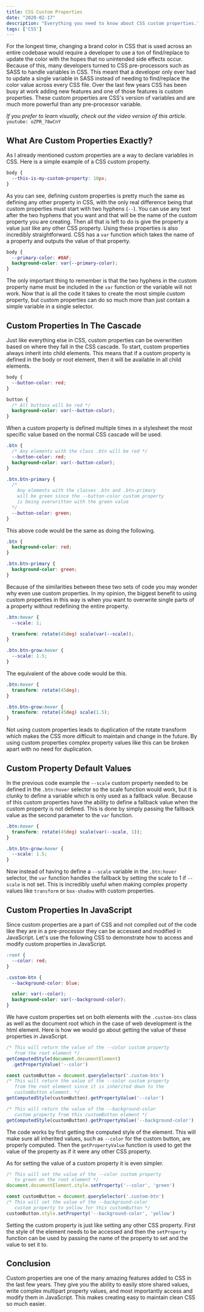 ```yaml
---
title: CSS Custom Properties
date: "2020-02-17"
description: "Everything you need to know about CSS custom properties."
tags: ['CSS']
---
```


For the longest time, changing a brand color in CSS that is used across an entire codebase would require a developer to use a ton of find/replace to update the color with the hopes that no unintended side effects occur. Because of this, many developers turned to CSS pre-processors such as SASS to handle variables in CSS. This meant that a developer only ever had to update a single variable in SASS instead of needing to find/replace the color value across every CSS file. Over the last few years CSS has been busy at work adding new features and one of those features is custom properties. These custom properties are CSS's version of variables and are much more powerful than any pre-processor variable.

*If you prefer to learn visually, check out the video version of this article.*
`youtube: oZPR_78wCnY`

## What Are Custom Properties Exactly?

As I already mentioned custom properties are a way to declare variables in CSS. Here is a simple example of a CSS custom property.
```css
body {
  --this-is-my-custom-property: 10px;
}
```
As you can see, defining custom properties is pretty much the same as defining any other property in CSS, with the only real difference being that custom properties must start with two hyphens (`--`). You can use any text after the two hyphens that you want and that will be the name of the custom property you are creating. Then all that is left to do is give the property a value just like any other CSS property. Using these properties is also incredibly straightforward. CSS has a `var` function which takes the name of a property and outputs the value of that property.
```css
body {
  --primary-color: #0AF;
  background-color: var(--primary-color);
}
```
The only important thing to remember is that the two hyphens in the custom property name must be included in the `var` function or the variable will not work. Now that is all the code it takes to create the most simple custom property, but custom properties can do so much more than just contain a simple variable in a single selector.

## Custom Properties In The Cascade

Just like everything else in CSS, custom properties can be overwritten based on where they fall in the CSS cascade. To start, custom properties always inherit into child elements. This means that if a custom property is defined in the body or root element, then it will be available in all child elements.
```css
body {
  --button-color: red;
}

button {
  /* All buttons will be red */
  background-color: var(--button-color);
}
```
When a custom property is defined multiple times in a stylesheet the most specific value based on the normal CSS cascade will be used.
```css
.btn {
  /* Any elements with the class .btn will be red */
  --button-color: red;
  background-color: var(--button-color);
}

.btn.btn-primary {
  /*
    Any elements with the classes .btn and .btn-primary
    will be green since the --button-color custom property
    is being overwritten with the green value
  */
  --button-color: green;
}
```
This above code would be the same as doing the following.
```css
.btn {
  background-color: red;
}

.btn.btn-primary {
  background-color: green;
}
```
Because of the similarities between these two sets of code you may wonder why even use custom properties. In my opinion, the biggest benefit to using custom properties in this way is when you want to overwrite single parts of a property without redefining the entire property.
```css
.btn:hover {
  --scale: 1;

  transform: rotate(45deg) scale(var(--scale));
}

.btn.btn-grow:hover {
  --scale: 1.5;
}
```
The equivalent of the above code would be this.
```css
.btn:hover {
  transform: rotate(45deg);
}

.btn.btn-grow:hover {
  transform: rotate(45deg) scale(1.5);
}
```
Not using custom properties leads to duplication of the rotate transform which makes the CSS more difficult to maintain and change in the future. By using custom properties complex property values like this can be broken apart with no need for duplication.

## Custom Property Default Values

In the previous code example the `--scale` custom property needed to be defined in the `.btn:hover` selector so the scale function would work, but it is clunky to define a variable which is only used as a fallback value. Because of this custom properties have the ability to define a fallback value when the custom property is not defined. This is done by simply passing the fallback value as the second parameter to the `var` function.
```css
.btn:hover {
  transform: rotate(45deg) scale(var(--scale, 1));
}

.btn.btn-grow:hover {
  --scale: 1.5;
}
```
Now instead of having to define a `--scale` variable in the `.btn:hover` selector, the `var` function handles the fallback by setting the scale to 1 if `--scale` is not set. This is incredibly useful when making complex property values like `transform` or `box-shadow` with custom properties.

## Custom Properties In JavaScript

Since custom properties are a part of CSS and not compiled out of the code like they are in a pre-processor they can be accessed and modified in JavaScript. Let's use the following CSS to demonstrate how to access and modify custom properties in JavaScript.
```css
:root {
  --color: red;
}

.custom-btn {
  --background-color: blue;

  color: var(--color);
  background-color: var(--background-color);
}
```
We have custom properties set on both elements with the `.custom-btn` class as well as the document root which in the case of web development is the html element. Here is how we would go about getting the value of these properties in JavaScript.
```js
/* This will return the value of the --color custom property
   from the root element */
getComputedStyle(document.documentElement)
  .getPropertyValue('--color')

const customButton = document.querySelector('.custom-btn')
/* This will return the value of the --color custom property
   from the root element since it is inherited down to the
   customButton element. */
getComputedStyle(customButton).getPropertyValue('--color')

/* This will return the value of the --background-color
   custom property from this customButton element */
getComputedStyle(customButton).getPropertyValue('--background-color')
```
The code works by first getting the computed style of the element. This will make sure all inherited values, such as `--color` for the custom button, are properly computed. Then the `getPropertyValue` function is used to get the value of the property as if it were any other CSS property.

As for setting the value of a custom property it is even simpler.
```js
/* This will set the value of the --color custom property
   to green on the root element */
document.documentElement.style.setProperty('--color', 'green')

const customButton = document.querySelector('.custom-btn')
/* This will set the value of the --background-color
   custom property to yellow for this customButton */
customButton.style.setProperty('--background-color', 'yellow')
```
Setting the custom property is just like setting any other CSS property. First the style of the element needs to be accessed and then the `setProperty` function can be used by passing the name of the property to set and the value to set it to.

## Conclusion

Custom properties are one of the many amazing features added to CSS in the last few years. They give you the ability to easily store shared values, write complex multipart property values, and most importantly access and modify them in JavaScript. This makes creating easy to maintain clean CSS so much easier.